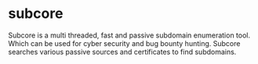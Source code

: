 # subcore
Subcore is a multi threaded, fast and passive subdomain enumeration tool. Which can be used for cyber security and bug bounty hunting. Subcore searches various passive sources and certificates to find subdomains.
